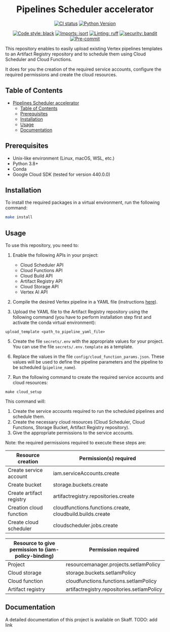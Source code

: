 <div align="center">

# Pipelines Scheduler accelerator

[![CI status](https://github.com/artefactory-fr/scheduled-pipelines/actions/workflows/ci.yaml/badge.svg)](https://github.com/artefactory-fr/scheduled-pipelines/actions/workflows/ci.yaml?query=branch%3Amain)
[![Python Version](https://img.shields.io/badge/python-3.8%20%7C%203.9%20%7C%203.10-blue.svg)]()

[![Code style: black](https://img.shields.io/badge/code%20style-black-000000.svg)](https://github.com/psf/black)
[![Imports: isort](https://img.shields.io/badge/%20imports-isort-%231674b1?style=flat&labelColor=ef8336)](https://pycqa.github.io/isort/)
[![Linting: ruff](https://img.shields.io/endpoint?url=https://raw.githubusercontent.com/charliermarsh/ruff/main/assets/badge/v2.json)](https://github.com/astral-sh/ruff)
[![security: bandit](https://img.shields.io/badge/security-bandit-yellow.svg)](https://github.com/PyCQA/bandit)
[![Pre-commit](https://img.shields.io/badge/pre--commit-enabled-informational?logo=pre-commit&logoColor=white)](https://github.com/artefactory-fr/scheduled-pipelines/blob/main/.pre-commit-config.yaml)
</div>

This repository enables to easily upload existing Vertex pipelines templates to an Artifact Registry repository and to schedule them using Cloud Scheduler and Cloud Functions.

It does for you the creation of the required service accounts, configure the required permissions and create the cloud resources.

## Table of Contents

- [Pipelines Scheduler accelerator](#pipelines-scheduler-accelerator)
  - [Table of Contents](#table-of-contents)
  - [Prerequisites](#prerequisites)
  - [Installation](#installation)
  - [Usage](#usage)
  - [Documentation](#documentation)

## Prerequisites

- Unix-like environment (Linux, macOS, WSL, etc.)
- Python 3.8+
- Conda
- Google Cloud SDK (tested for version 440.0.0)

## Installation

To install the required packages in a virtual environment, run the following command:

```bash
make install
```

## Usage

To use this repository, you need to:

1. Enable the following APIs in your project:
   - Cloud Scheduler API
   - Cloud Functions API
   - Cloud Build API
   - Artifact Registry API
   - Cloud Storage API
   - Vertex AI API

3. Compile the desired Vertex pipeline in a YAML file (instructions [here](https://cloud.google.com/vertex-ai/docs/pipelines/build-pipeline#compile_your_pipeline_into_a_yaml_file)).

4. Upload the YAML file to the Artifact Registry repository using the following command (you have to perform installation step first and activate the conda virtual environment):

```
upload_template <path_to_pipeline_yaml_file>
```

5. Create the file `secrets/.env` with the appropriate values for your project. You can use the file `secrets/.env.template` as a template.

6. Replace the values in the file `config/cloud_function_params.json`. These values will be used to define the pipeline parameters and the pipeline to be scheduled (`pipeline_name`).

7. Run the following command to create the required service accounts and cloud resources:

```
make cloud_setup
```
This command will:

1. Create the service accounts required to run the scheduled pipelines and schedule them.
2. Create the necessary cloud resources (Cloud Scheduler, Cloud Functions, Storage Bucket, Artifact Registry repository).
3. Give the appropriate permissions to the service accounts.

Note: the required permissions required to execute these steps are:

| Resource creation        | Permission(s) required                                    |
| ------------------------ | --------------------------------------------------------- |
| Create service account   | iam.serviceAccounts.create                                |
| Create bucket            | storage.buckets.create                                    |
| Create artifact registry | artifactregistry.repositories.create                      |
| Creation cloud function  | cloudfunctions.functions.create, cloudbuild.builds.create |
| Create cloud scheduler   | cloudscheduler.jobs.create                                |

| Resource to give permission to (iam-policy-binding) | Permission required                        |
| ----------------- | ------------------------------------------ |
| Project           | resourcemanager.projects.setIamPolicy      |
| Cloud storage     | storage.buckets.setIamPolicy               |
| Cloud function    | cloudfunctions.functions.setIamPolicy      |
| Artifact registry | artifactregistry.repositories.setIamPolicy |

## Documentation

A detailed documentation of this project is available on Skaff.  TODO: add link
